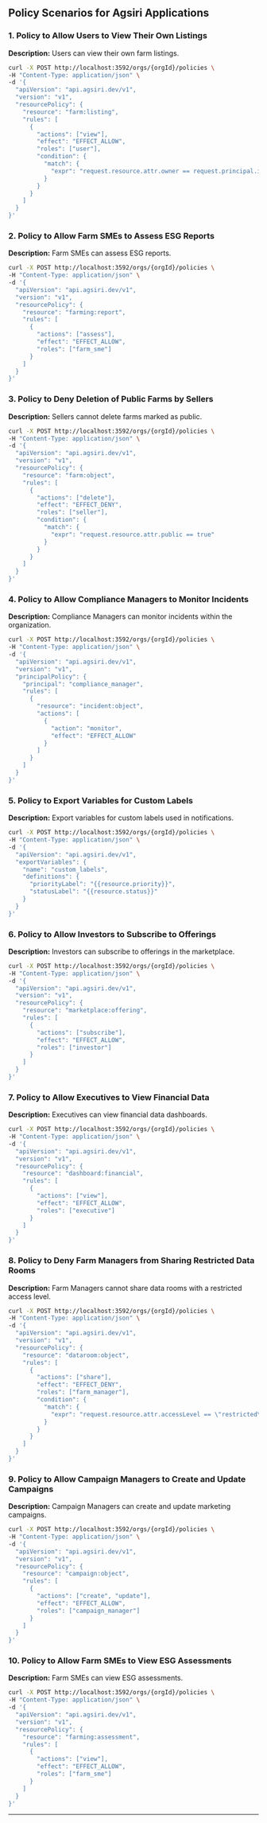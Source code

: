 ## Policy Scenarios for Agsiri Applications

### 1. Policy to Allow Users to View Their Own Listings

**Description:** Users can view their own farm listings.

```bash
curl -X POST http://localhost:3592/orgs/{orgId}/policies \
-H "Content-Type: application/json" \
-d '{
  "apiVersion": "api.agsiri.dev/v1",
  "version": "v1",
  "resourcePolicy": {
    "resource": "farm:listing",
    "rules": [
      {
        "actions": ["view"],
        "effect": "EFFECT_ALLOW",
        "roles": ["user"],
        "condition": {
          "match": {
            "expr": "request.resource.attr.owner == request.principal.id"
          }
        }
      }
    ]
  }
}'
```

### 2. Policy to Allow Farm SMEs to Assess ESG Reports

**Description:** Farm SMEs can assess ESG reports.

```bash
curl -X POST http://localhost:3592/orgs/{orgId}/policies \
-H "Content-Type: application/json" \
-d '{
  "apiVersion": "api.agsiri.dev/v1",
  "version": "v1",
  "resourcePolicy": {
    "resource": "farming:report",
    "rules": [
      {
        "actions": ["assess"],
        "effect": "EFFECT_ALLOW",
        "roles": ["farm_sme"]
      }
    ]
  }
}'
```

### 3. Policy to Deny Deletion of Public Farms by Sellers

**Description:** Sellers cannot delete farms marked as public.

```bash
curl -X POST http://localhost:3592/orgs/{orgId}/policies \
-H "Content-Type: application/json" \
-d '{
  "apiVersion": "api.agsiri.dev/v1",
  "version": "v1",
  "resourcePolicy": {
    "resource": "farm:object",
    "rules": [
      {
        "actions": ["delete"],
        "effect": "EFFECT_DENY",
        "roles": ["seller"],
        "condition": {
          "match": {
            "expr": "request.resource.attr.public == true"
          }
        }
      }
    ]
  }
}'
```

### 4. Policy to Allow Compliance Managers to Monitor Incidents

**Description:** Compliance Managers can monitor incidents within the organization.

```bash
curl -X POST http://localhost:3592/orgs/{orgId}/policies \
-H "Content-Type: application/json" \
-d '{
  "apiVersion": "api.agsiri.dev/v1",
  "version": "v1",
  "principalPolicy": {
    "principal": "compliance_manager",
    "rules": [
      {
        "resource": "incident:object",
        "actions": [
          {
            "action": "monitor",
            "effect": "EFFECT_ALLOW"
          }
        ]
      }
    ]
  }
}'
```

### 5. Policy to Export Variables for Custom Labels

**Description:** Export variables for custom labels used in notifications.

```bash
curl -X POST http://localhost:3592/orgs/{orgId}/policies \
-H "Content-Type: application/json" \
-d '{
  "apiVersion": "api.agsiri.dev/v1",
  "exportVariables": {
    "name": "custom_labels",
    "definitions": {
      "priorityLabel": "{{resource.priority}}",
      "statusLabel": "{{resource.status}}"
    }
  }
}'
```

### 6. Policy to Allow Investors to Subscribe to Offerings

**Description:** Investors can subscribe to offerings in the marketplace.

```bash
curl -X POST http://localhost:3592/orgs/{orgId}/policies \
-H "Content-Type: application/json" \
-d '{
  "apiVersion": "api.agsiri.dev/v1",
  "version": "v1",
  "resourcePolicy": {
    "resource": "marketplace:offering",
    "rules": [
      {
        "actions": ["subscribe"],
        "effect": "EFFECT_ALLOW",
        "roles": ["investor"]
      }
    ]
  }
}'
```

### 7. Policy to Allow Executives to View Financial Data

**Description:** Executives can view financial data dashboards.

```bash
curl -X POST http://localhost:3592/orgs/{orgId}/policies \
-H "Content-Type: application/json" \
-d '{
  "apiVersion": "api.agsiri.dev/v1",
  "version": "v1",
  "resourcePolicy": {
    "resource": "dashboard:financial",
    "rules": [
      {
        "actions": ["view"],
        "effect": "EFFECT_ALLOW",
        "roles": ["executive"]
      }
    ]
  }
}'
```

### 8. Policy to Deny Farm Managers from Sharing Restricted Data Rooms

**Description:** Farm Managers cannot share data rooms with a restricted access level.

```bash
curl -X POST http://localhost:3592/orgs/{orgId}/policies \
-H "Content-Type: application/json" \
-d '{
  "apiVersion": "api.agsiri.dev/v1",
  "version": "v1",
  "resourcePolicy": {
    "resource": "dataroom:object",
    "rules": [
      {
        "actions": ["share"],
        "effect": "EFFECT_DENY",
        "roles": ["farm_manager"],
        "condition": {
          "match": {
            "expr": "request.resource.attr.accessLevel == \"restricted\""
          }
        }
      }
    ]
  }
}'
```

### 9. Policy to Allow Campaign Managers to Create and Update Campaigns

**Description:** Campaign Managers can create and update marketing campaigns.

```bash
curl -X POST http://localhost:3592/orgs/{orgId}/policies \
-H "Content-Type: application/json" \
-d '{
  "apiVersion": "api.agsiri.dev/v1",
  "version": "v1",
  "resourcePolicy": {
    "resource": "campaign:object",
    "rules": [
      {
        "actions": ["create", "update"],
        "effect": "EFFECT_ALLOW",
        "roles": ["campaign_manager"]
      }
    ]
  }
}'
```

### 10. Policy to Allow Farm SMEs to View ESG Assessments

**Description:** Farm SMEs can view ESG assessments.

```bash
curl -X POST http://localhost:3592/orgs/{orgId}/policies \
-H "Content-Type: application/json" \
-d '{
  "apiVersion": "api.agsiri.dev/v1",
  "version": "v1",
  "resourcePolicy": {
    "resource": "farming:assessment",
    "rules": [
      {
        "actions": ["view"],
        "effect": "EFFECT_ALLOW",
        "roles": ["farm_sme"]
      }
    ]
  }
}'
```

---

